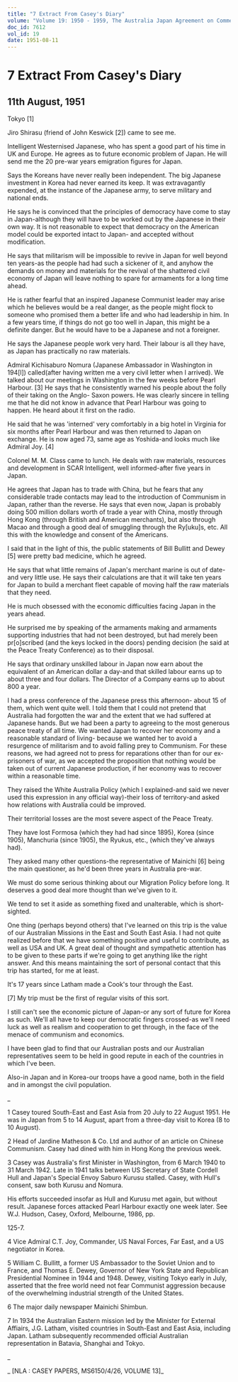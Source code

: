 ```yaml
---
title: "7 Extract From Casey's Diary"
volume: "Volume 19: 1950 - 1959, The Australia Japan Agreement on Commerce"
doc_id: 7612
vol_id: 19
date: 1951-08-11
---
```


# 7 Extract From Casey's Diary

## 11th August, 1951

Tokyo [1]

Jiro Shirasu (friend of John Keswick [2]) came to see me.

Intelligent Westernised Japanese, who has spent a good part of his time in UK and Europe. He agrees as to future economic problem of Japan. He will send me the 20 pre-war years emigration figures for Japan.

Says the Koreans have never really been independent. The big Japanese investment in Korea had never earned its keep. It was extravagantly expended, at the instance of the Japanese army, to serve military and national ends.

He says he is convinced that the principles of democracy have come to stay in Japan-although they will have to be worked out by the Japanese in their own way. It is not reasonable to expect that democracy on the American model could be exported intact to Japan- and accepted without modification.

He says that militarism will be impossible to revive in Japan for well beyond ten years-as the people had had such a sickener of it, and anyhow the demands on money and materials for the revival of the shattered civil economy of Japan will leave nothing to spare for armaments for a long time ahead.

He is rather fearful that an inspired Japanese Communist leader may arise which he believes would be a real danger, as the people might flock to someone who promised them a better life and who had leadership in him. In a few years time, if things do not go too well in Japan, this might be a definite danger. But he would have to be a Japanese and not a foreigner.

He says the Japanese people work very hard. Their labour is all they have, as Japan has practically no raw materials.

Admiral Kichisaburo Nomura (Japanese Ambassador in Washington in 194[l]) called(after having written me a very civil letter when I arrived). We talked about our meetings in Washington in the few weeks before Pearl Harbour. [3] He says that he consistently warned his people about the folly of their taking on the Anglo- Saxon powers. He was clearly sincere in telling me that he did not know in advance that Pearl Harbour was going to happen. He heard about it first on the radio.

He said that he was 'interned' very comfortably in a big hotel in Virginia for six months after Pearl Harbour and was then returned to Japan on exchange. He is now aged 73, same age as Yoshida-and looks much like Admiral Joy. [4]

Colonel M. M. Class came to lunch. He deals with raw materials, resources and development in SCAR Intelligent, well informed-after five years in Japan.

He agrees that Japan has to trade with China, but he fears that any considerable trade contacts may lead to the introduction of Communism in Japan, rather than the reverse. He says that even now, Japan is probably doing 500 million dollars worth of trade a year with China, mostly through Hong Kong (through British and American merchants), but also through Macao and through a good deal of smuggling through the Ry[uku]s, etc. All this with the knowledge and consent of the Americans.

I said that in the light of this, the public statements of Bill Bullitt and Dewey [5] were pretty bad medicine, which he agreed.

He says that what little remains of Japan's merchant marine is out of date-and very little use. He says their calculations are that it will take ten years for Japan to build a merchant fleet capable of moving half the raw materials that they need.

He is much obsessed with the economic difficulties facing Japan in the years ahead.

He surprised me by speaking of the armaments making and armaments supporting industries that had not been destroyed, but had merely been pr[o]scribed (and the keys locked in the doors) pending decision (he said at the Peace Treaty Conference) as to their disposal.

He says that ordinary unskilled labour in Japan now earn about the equivalent of an American dollar a day-and that skilled labour earns up to about three and four dollars. The Director of a Company earns up to about 800 a year.

I had a press conference of the Japanese press this afternoon- about 15 of them, which went quite well. I told them that I could not pretend that Australia had forgotten the war and the extent that we had suffered at Japanese hands. But we had been a party to agreeing to the most generous peace treaty of all time. We wanted Japan to recover her economy and a reasonable standard of living- because we wanted her to avoid a resurgence of militarism and to avoid falling prey to Communism. For these reasons, we had agreed not to press for reparations other than for our ex-prisoners of war, as we accepted the proposition that nothing would be taken out of current Japanese production, if her economy was to recover within a reasonable time.

They raised the White Australia Policy (which I explained-and said we never used this expression in any official way)-their loss of territory-and asked how relations with Australia could be improved.

Their territorial losses are the most severe aspect of the Peace Treaty.

They have lost Formosa (which they had had since 1895), Korea (since 1905), Manchuria (since 1905), the Ryukus, etc., (which they've always had).

They asked many other questions-the representative of Mainichi [6] being the main questioner, as he'd been three years in Australia pre-war.

We must do some serious thinking about our Migration Policy before long. It deserves a good deal more thought than we've given to it.

We tend to set it aside as something fixed and unalterable, which is short-sighted.

One thing (perhaps beyond others) that I've learned on this trip is the value of our Australian Missions in the East and South East Asia. I had not quite realized before that we have something positive and useful to contribute, as well as USA and UK. A great deal of thought and sympathetic attention has to be given to these parts if we're going to get anything like the right answer. And this means maintaining the sort of personal contact that this trip has started, for me at least.

It's 17 years since Latham made a Cook's tour through the East.

[7] My trip must be the first of regular visits of this sort.

I still can't see the economic picture of Japan-or any sort of future for Korea as such. We'll all have to keep our democratic fingers crossed-as we'll need luck as well as realism and cooperation to get through, in the face of the menace of communism and economics.

I have been glad to find that our Australian posts and our Australian representatives seem to be held in good repute in each of the countries in which I've been.

Also-in Japan and in Korea-our troops have a good name, both in the field and in amongst the civil population.

_

1 Casey toured South-East and East Asia from 20 July to 22 August 1951. He was in Japan from 5 to 14 August, apart from a three-day visit to Korea (8 to 10 August).

2 Head of Jardine Matheson &amp; Co. Ltd and author of an article on Chinese Communism. Casey had dined with him in Hong Kong the previous week.

3 Casey was Australia's first Minister in Washington, from 6 March 1940 to 31 March 1942. Late in 1941 talks between US Secretary of State Cordell Hull and Japan's Special Envoy Saburo Kurusu stalled. Casey, with Hull's consent, saw both Kurusu and Nomura.

His efforts succeeded insofar as Hull and Kurusu met again, but without result. Japanese forces attacked Pearl Harbour exactly one week later. See W.J. Hudson, Casey, Oxford, Melbourne, 1986, pp.

125-7.

4 Vice Admiral C.T. Joy, Commander, US Naval Forces, Far East, and a US negotiator in Korea.

5 William C. Bullitt, a former US Ambassador to the Soviet Union and to France, and Thomas E. Dewey, Governor of New York State and Republican Presidential Nominee in 1944 and 1948. Dewey, visiting Tokyo early in July, asserted that the free world need not fear Communist aggression because of the overwhelming industrial strength of the United States.

6 The major daily newspaper Mainichi Shimbun.

7 In 1934 the Australian Eastern mission led by the Minister for External Affiairs, J.G. Latham, visited countries in South-East and East Asia, including Japan. Latham subsequently recommended official Australian representation in Batavia, Shanghai and Tokyo.

_

_ [NLA : CASEY PAPERS, MS6150/4/26, VOLUME 13]_
